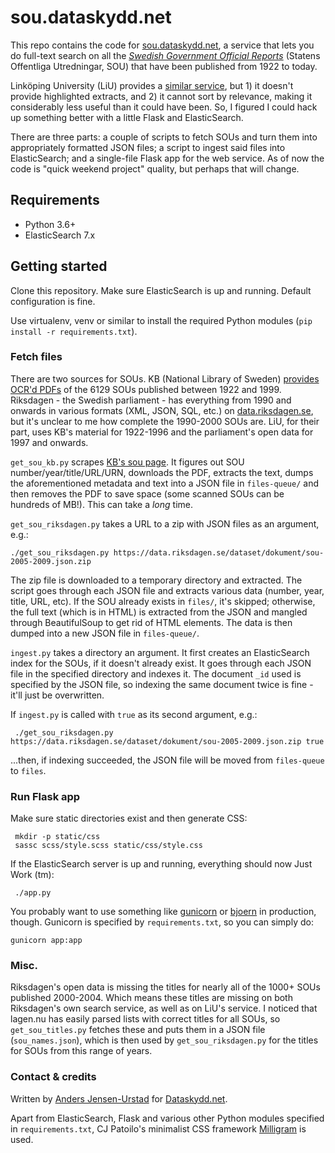 # sou.dataskydd.net

This repo contains the code for [sou.dataskydd.net](https://sou.dataskydd.net), a service that lets you do
full-text search on all the [_Swedish Government Official Reports_](https://en.wikipedia.org/wiki/Statens_offentliga_utredningar)
(Statens Offentliga Utredningar, SOU) that have been published from 1922 to
today.

Linköping University (LiU) provides a [similar service](https://ep.liu.se/databases/sou/default.aspx),
but 1) it doesn't provide highlighted extracts, and 2) it cannot sort by relevance, making it
considerably less useful than it could have been. So, I figured I could hack up something better with a little
Flask and ElasticSearch.

There are three parts: a couple of scripts to fetch SOUs and turn them into appropriately formatted JSON
files; a script to ingest said files into ElasticSearch; and a single-file Flask app for the web service.
As of now the code is "quick weekend project" quality, but perhaps that will change.

## Requirements

* Python 3.6+
* ElasticSearch 7.x

## Getting started

Clone this repository. Make sure ElasticSearch is up and running. Default configuration is fine.

Use virtualenv, venv or similar to install the required Python modules (`pip install -r requirements.txt`).

### Fetch files

There are two sources for SOUs. KB (National Library of Sweden) [provides OCR'd PDFs](https://regina.kb.se/sou/)
of the 6129 SOUs published between 1922 and 1999. Riksdagen - the Swedish parliament - has everything from 1990
and onwards in various formats (XML, JSON, SQL, etc.) on [data.riksdagen.se](https://data.riksdagen.se/data/dokument/),
but it's unclear to me how complete the 1990-2000 SOUs are. LiU, for their part, uses KB's material for 1922-1996
and the parliament's open data for 1997 and onwards.

`get_sou_kb.py` scrapes [KB's sou page](https://regina.kb.se/sou/). It figures out SOU number/year/title/URL/URN,
downloads the PDF, extracts the text, dumps the aforementioned metadata and text into a JSON file in `files-queue/`
and then removes the PDF to save space (some scanned SOUs can be hundreds of MB!). This can take a *long* time.

`get_sou_riksdagen.py` takes a URL to a zip with JSON files as an argument, e.g.:

    ./get_sou_riksdagen.py https://data.riksdagen.se/dataset/dokument/sou-2005-2009.json.zip
    
The zip file is downloaded to a temporary directory and extracted. The script goes through each JSON file and
extracts various data (number, year, title, URL, etc). If the SOU already exists in `files/`, it's skipped;
otherwise, the full text (which is in HTML) is extracted from the JSON and mangled through BeautifulSoup to get
rid of HTML elements. The data is then dumped into a new JSON file in `files-queue/`.

`ingest.py` takes a directory an argument. It first creates an ElasticSearch index for the SOUs, if it
doesn't already exist. It goes through each JSON file in the specified directory and indexes it. The document
 `_id` used is specified by the JSON file, so indexing the same document twice is fine - it'll just be overwritten.
 
 If `ingest.py` is called with `true` as its second argument, e.g.:
 
     ./get_sou_riksdagen.py https://data.riksdagen.se/dataset/dokument/sou-2005-2009.json.zip true
     
 ...then, if indexing succeeded, the JSON file will be moved from `files-queue` to `files`.
 
 ### Run Flask app
 
Make sure static directories exist and then generate CSS:
 
     mkdir -p static/css
     sassc scss/style.scss static/css/style.css
 
 If the ElasticSearch server is up and running, everything should now Just Work (tm):
 
     ./app.py
     
You probably want to use something like [gunicorn](https://gunicorn.org/) or [bjoern](https://github.com/jonashaag/bjoern)
in production, though. Gunicorn is specified by `requirements.txt`, so you can simply do:

    gunicorn app:app

### Misc.

Riksdagen's open data is missing the titles for nearly all of the 1000+ SOUs published 2000-2004. Which means
these titles are missing on both Riksdagen's own search service, as well as on LiU's service. I noticed that
lagen.nu has easily parsed lists with correct titles for all SOUs, so `get_sou_titles.py` fetches these and
puts them in a JSON file (`sou_names.json`), which is then used by `get_sou_riksdagen.py` for the titles for
SOUs from this range of years.

### Contact & credits

Written by [Anders Jensen-Urstad](https://anders.unix.se) for [Dataskydd.net](https://dataskydd.net).

Apart from ElasticSearch, Flask and various other Python modules specified in `requirements.txt`, CJ Patoilo's
minimalist CSS framework [Milligram](https://milligram.io/) is used.